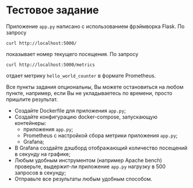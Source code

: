 # Тестовое задание

Приложение `app.py` написано с использованием фрэймворка Flask. По запросу

    curl http://localhost:5000/

показывает номер текущего посещения. По запросу

    curl http://localhost:5000/metrics

отдает метрику `hello_world_counter` в формате Prometheus.

Все пункты задания опциональны, Вы можете остановиться на любом пункте,
например, если Вы не укладываетесь по времени, просто пришлите результат.
   * Создайте Dockerfile для приложения `app.py`;
   * Создайте конфигурацию docker-compose, запускающую контейнеры:
      * приложения `app.py`;
      * Prometheus с настройкой сбора метрики приложения `app.py`;
      * Grafana;
   * В Grafana создайте дэшборд отображающий количество посещений в секунду на
     графике;
   * Любым удобным инструментом (например Apache bench) проверьте, выдержит-ли
     приложение `app.py` нагрузку в 500 запросов в секунду;
   * Отправьте все результаты любым удобным способом.
